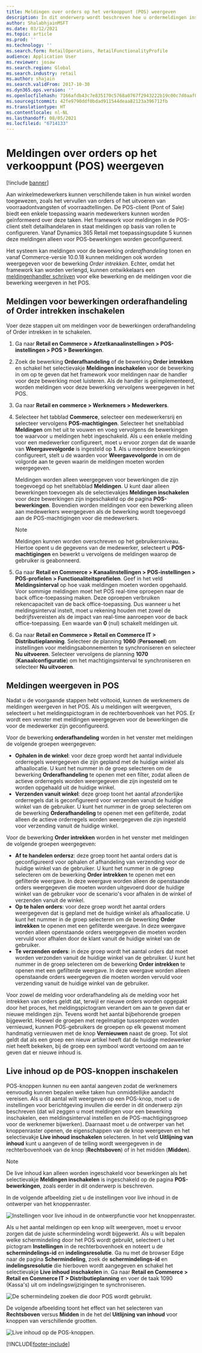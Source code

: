 ```yaml
---
title: Meldingen over orders op het verkooppunt (POS) weergeven
description: In dit onderwerp wordt beschreven hoe u ordermeldingen inschakelt in het POS en het framework voor meldingen.
author: ShalabhjainMSFT
ms.date: 03/12/2021
ms.topic: article
ms.prod: ''
ms.technology: ''
ms.search.form: RetailOperations, RetailFunctionalityProfile
audience: Application User
ms.reviewer: josaw
ms.search.region: Global
ms.search.industry: retail
ms.author: shajain
ms.search.validFrom: 2017-10-30
ms.dyn365.ops.version: ''
ms.openlocfilehash: 7166afdb43c7e835170c5768a0767f2943222b19c00c7d0aaf067263845651f8
ms.sourcegitcommit: 42fe9790ddf0bdad911544deaa82123a396712fb
ms.translationtype: HT
ms.contentlocale: nl-NL
ms.lasthandoff: 08/05/2021
ms.locfileid: "6714133"
---
```

# <a name="show-order-notifications-in-the-point-of-sale-pos"></a>Meldingen over orders op het verkooppunt (POS) weergeven

[!include [banner](includes/banner.md)]

Aan winkelmedewerkers kunnen verschillende taken in hun winkel worden toegewezen, zoals het vervullen van orders of het uitvoeren van voorraadontvangsten of voorraadtellingen. De POS-client (Pont of Sale) biedt een enkele toepassing waarin medewerkers kunnen worden geïnformeerd over deze taken. Het framework voor meldingen in de POS-client stelt detailhandelaren in staat meldingen op basis van rollen te configureren. Vanaf Dynamics 365 Retail met toepassingsupdate 5 kunnen deze meldingen alleen voor POS-bewerkingen worden geconfigureerd.

Het systeem kan meldingen voor de bewerking *orderafhandeling* tonen en vanaf Commerce-versie 10.0.18 kunnen meldingen ook worden weergegeven voor de bewerking *Order intrekken*. Echter, omdat het framework kan worden verlengd, kunnen ontwikkelaars een [meldingenhandler schrijven](dev-itpro/extend-pos-notification.md) voor elke bewerking en de meldingen voor die bewerking weergeven in het POS.

## <a name="enable-notifications-for-order-fulfillment-or-recall-order-operations"></a>Meldingen voor bewerkingen orderafhandeling of Order intrekken inschakelen

Voer deze stappen uit om meldingen voor de bewerkingen orderafhandeling of Order intrekken in te schakelen.

1. Ga naar **Retail en Commerce \> Afzetkanaalinstellingen \> POS-instellingen \> POS \> Bewerkingen**.
1. Zoek de bewerking **Orderafhandeling** of de bewerking **Order intrekken** en schakel het selectievakje **Meldingen inschakelen** voor de bewerking in om op te geven dat het framework voor meldingen naar de handler voor deze bewerking moet luisteren. Als de handler is geïmplementeerd, worden meldingen voor deze bewerking vervolgens weergegeven in het POS.
1. Ga naar **Retail en commerce \> Werknemers \> Medewerkers**.
1. Selecteer het tabblad **Commerce**, selecteer een medewerkersrij en selecteer vervolgens **POS-machtigingen**. Selecteer het sneltabblad **Meldingen** om het uit te vouwen en voeg vervolgens de bewerkingen toe waarvoor u meldingen hebt ingeschakeld. Als u een enkele melding voor een medewerker configureert, moet u ervoor zorgen dat de waarde van **Weergavevolgorde** is ingesteld op **1**. Als u meerdere bewerkingen configureert, stelt u de waarden voor **Weergavevolgorde** in om de volgorde aan te geven waarin de meldingen moeten worden weergegeven. 

      Meldingen worden alleen weergegeven voor bewerkingen die zijn toegevoegd op het sneltabblad **Meldingen**. U kunt daar alleen bewerkingen toevoegen als de selectievakjes **Meldingen inschakelen** voor deze bewerkingen zijn ingeschakeld op de pagina **POS-bewerkingen**. Bovendien worden meldingen voor een bewerking alleen aan medewerkers weergegeven als de bewerking wordt toegevoegd aan de POS-machtigingen voor die medewerkers.

    > [!NOTE]
    > Meldingen kunnen worden overschreven op het gebruikersniveau. Hiertoe opent u de gegevens van de medewerker, selecteert u **POS-machtigingen** en bewerkt u vervolgens de meldingen waarop de gebruiker is geabonneerd.

1. Ga naar **Retail en Commerce \> Kanaalinstellingen \> POS-instellingen \> POS-profielen \> Functionaliteitsprofielen**. Geef in het veld **Meldingsinterval** op hoe vaak meldingen moeten worden opgehaald. Voor sommige meldingen moet het POS real-time oproepen naar de back office-toepassing maken. Deze oproepen verbruiken rekencapaciteit van de back office-toepassing. Dus wanneer u het meldingsinterval instelt, moet u rekening houden met zowel de bedrijfsvereisten als de impact van real-time aanroepen voor de back office-toepassing. Een waarde van **0** (nul) schakelt meldingen uit.
1. Ga naar **Retail en Commerce \> Retail en Commerce IT \> Distributieplanning**. Selecteer de planning **1060** (**Personeel**) om instellingen voor meldingsabonnementen te synchroniseren en selecteer **Nu uitvoeren**. Selecteer vervolgens de planning **1070** (**Kanaalconfiguratie**) om het machtigingsinterval te synchroniseren en selecteer **Nu uitvoeren**.

## <a name="view-notifications-in-the-pos"></a>Meldingen weergeven in POS

Nadat u de voorgaande stappen hebt voltooid, kunnen de werknemers de meldingen weergeven in het POS. Als u meldingen wilt weergeven, selecteert u het meldingspictogram in de rechterbovenhoek van het POS. Er wordt een venster met meldingen weergegeven voor de bewerkingen die voor de medewerker zijn geconfigureerd. 

Voor de bewerking **orderafhandeling** worden in het venster met meldingen de volgende groepen weergegeven:

- **Ophalen in de winkel**: voor deze groep wordt het aantal individuele orderregels weergegeven die zijn gepland met de huidige winkel als afhaallocatie. U kunt het nummer in de groep selecteren om de bewerking **Orderafhandeling** te openen met een filter, zodat alleen de actieve orderregels worden weergegeven die zijn ingesteld om te worden opgehaald uit de huidige winkel.
- **Verzenden vanuit winkel**: deze groep toont het aantal afzonderlijke orderregels dat is geconfigureerd voor verzenden vanuit de huidige winkel van de gebruiker. U kunt het nummer in de groep selecteren om de bewerking **Orderafhandeling** te openen met een gefilterde, zodat alleen de actieve orderregels worden weergegeven die zijn ingesteld voor verzending vanuit de huidige winkel.

Voor de bewerking **Order intrekken** worden in het venster met meldingen de volgende groepen weergegeven:

- **Af te handelen ordersz**: deze groep toont het aantal orders dat is geconfigureerd voor ophalen of afhandeling van verzending voor de huidige winkel van de gebruiker. U kunt het nummer in de groep selecteren om de bewerking **Order intrekken** te openen met een gefilterde weergave. In deze weergave worden alleen de openstaande orders weergegeven die moeten worden uitgevoerd door de huidige winkel van de gebruiker voor de scenario's voor afhalen in de winkel of verzenden vanuit de winkel.
- **Op te halen orders**: voor deze groep wordt het aantal orders weergegeven dat is gepland met de huidige winkel als afhaallocatie. U kunt het nummer in de groep selecteren om de bewerking **Order intrekken** te openen met een gefilterde weergave. In deze weergave worden alleen openstaande orders weergegeven die moeten worden vervuld voor afhalen door de klant vanuit de huidige winkel van de gebruiker.
- **Te verzenden orders**: in deze groep wordt het aantal orders dat moet worden verzonden vanuit de huidige winkel van de gebruiker. U kunt het nummer in de groep selecteren om de bewerking **Order intrekken** te openen met een gefilterde weergave. In deze weergave worden alleen openstaande orders weergegeven die moeten worden vervuld voor verzending vanuit de huidige winkel van de gebruiker.

Voor zowel de melding voor orderafhandeling als de melding voor het intrekken van orders geldt dat, terwijl er nieuwe orders worden opgepakt door het proces, het meldingspictogram verandert om aan te geven dat er nieuwe meldingen zijn. Tevens wordt het aantal bijbehorende groepen bijgewerkt. Hoewel de groepen met regelmatige tussenpozen worden vernieuwd, kunnen POS-gebruikers de groepen op elk gewenst moment handmatig vernieuwen met de knop **Vernieuwen** naast de groep. Tot slot geldt dat als een groep een nieuw artikel heeft dat de huidige medewerker niet heeft bekeken, bij de groep een symbool wordt vertoond om aan te geven dat er nieuwe inhoud is.

## <a name="enable-live-content-on-pos-buttons"></a>Live inhoud op de POS-knoppen inschakelen

POS-knoppen kunnen nu een aantal aangeven zodat de werknemers eenvoudig kunnen bepalen welke taken hun onmiddellijke aandacht vereisen. Als u dit aantal wilt weergeven op een POS-knop, moet u de instellingen voor berichtgeving invullen die eerder in dit onderwerp zijn beschreven (dat wil zeggen u moet meldingen voor een bewerking inschakelen, een meldingsinterval instellen en de POS-machtigingsgroep voor de werknemer bijwerken). Daarnaast moet u de ontwerper van het knoppenraster openen, de eigenschappen van de knop weergeven en het selectievakje **Live inhoud inschakelen** selecteren. In het veld **Uitlijning van inhoud** kunt u aangeven of de telling wordt weergegeven in de rechterbovenhoek van de knop (**Rechtsboven**) of in het midden (**Midden**).

> [!NOTE]
> De live inhoud kan alleen worden ingeschakeld voor bewerkingen als het selectievakje **Meldingen inschakelen** is ingeschakeld op de pagina **POS-bewerkingen**, zoals eerder in dit onderwerp is beschreven.

In de volgende afbeelding ziet u de instellingen voor live inhoud in de ontwerper van het knoppenraster.

![Instellingen voor live inhoud in de ontwerpfunctie voor het knoppenraster.](./media/ButtonGridDesigner.png "Instellingen voor live inhoud in de ontwerpfunctie voor het knoppenraster")

Als u het aantal meldingen op een knop wilt weergeven, moet u ervoor zorgen dat de juiste schermindeling wordt bijgewerkt. Als u wilt bepalen welke schermindeling door het POS wordt gebruikt, selecteert u het pictogram **Instellingen** in de rechterbovenhoek en noteert u de **schermindelings-id** en **indelingsresolutie**. Ga nu met de browser Edge naar de pagina **Schermindeling**, zoek de **schermindelings-id** en **indelingsresolutie** die hierboven wordt aangegeven en schakel het selectievakje **Live inhoud inschakelen** in. Ga naar **Retail en Commerce \> Retail en Commerce IT \> Distributieplanning** en voer de taak 1090 (Kassa's) uit om indelingswijzigingen te synchroniseren.

![De schermindeling zoeken die door POS wordt gebruikt.](./media/Choose_screen_layout.png "De schermindeling zoeken")

De volgende afbeelding toont het effect van het selecteren van **Rechtsboven** versus **Midden** in de het del **Uitlijning van inhoud** voor knoppen van verschillende grootten.

![Live inhoud op de POS-knoppen.](./media/ButtonsWithLiveContent.png "Live inhoud op de POS-knoppen")

[!INCLUDE[footer-include](../includes/footer-banner.md)]
